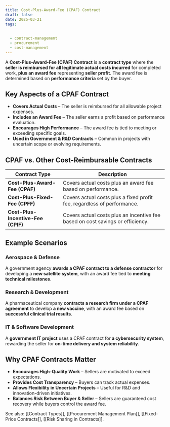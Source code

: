 ```yaml
---
title: Cost-Plus-Award-Fee (CPAF) Contract
draft: false
date: 2025-03-21
tags:
  
  
  - contract-management
  - procurement
  - cost-management
---
```


A **Cost-Plus-Award-Fee (CPAF) Contract** is a **contract type** where the **seller is reimbursed for all legitimate actual costs incurred** for completed work, **plus an award fee** representing **seller profit**. The award fee is determined based on **performance criteria** set by the buyer.

## **Key Aspects of a CPAF Contract**
- **Covers Actual Costs** – The seller is reimbursed for all allowable project expenses.
- **Includes an Award Fee** – The seller earns a profit based on performance evaluation.
- **Encourages High Performance** – The award fee is tied to meeting or exceeding specific goals.
- **Used in Government & R&D Contracts** – Common in projects with uncertain scope or evolving requirements.

## **CPAF vs. Other Cost-Reimbursable Contracts**
| **Contract Type**         | **Description** |
|---------------------------|------------------------------------------------|
| **Cost-Plus-Award-Fee (CPAF)** | Covers actual costs plus an award fee based on performance. |
| **Cost-Plus-Fixed-Fee (CPFF)** | Covers actual costs plus a fixed profit fee, regardless of performance. |
| **Cost-Plus-Incentive-Fee (CPIF)** | Covers actual costs plus an incentive fee based on cost savings or efficiency. |

## **Example Scenarios**

### **Aerospace & Defense**
A government agency **awards a CPAF contract to a defense contractor** for developing a **new satellite system**, with an award fee tied to **meeting technical milestones**.

### **Research & Development**
A pharmaceutical company **contracts a research firm under a CPAF agreement** to develop **a new vaccine**, with an award fee based on **successful clinical trial results**.

### **IT & Software Development**
A **government IT project** uses a CPAF contract for **a cybersecurity system**, rewarding the seller for **on-time delivery and system reliability**.

## **Why CPAF Contracts Matter**
- **Encourages High-Quality Work** – Sellers are motivated to exceed expectations.
- **Provides Cost Transparency** – Buyers can track actual expenses.
- **Allows Flexibility in Uncertain Projects** – Useful for R&D and innovation-driven initiatives.
- **Balances Risk Between Buyer & Seller** – Sellers are guaranteed cost recovery while buyers control the award fee.

See also: [[Contract Types]], [[Procurement Management Plan]], [[Fixed-Price Contracts]], [[Risk Sharing in Contracts]].
